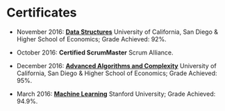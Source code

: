 # Certificates

* November 2016: [**Data Structures**](https://www.coursera.org/account/accomplishments/verify/PSKZ3HT9AHZZ) University of California, San Diego & Higher School of Economics; Grade Achieved: 92%.

* October 2016: **Certified ScrumMaster** Scrum Alliance.

* December 2016: [**Advanced Algorithms and Complexity**](https://www.coursera.org/account/accomplishments/verify/WXDYWQDFNECV) University of California, San Diego & Higher School of Economics; Grade Achieved: 95%.

* March 2016: [**Machine Learning**](https://www.coursera.org/account/accomplishments/verify/QQE4GZZ5KZ8K) Stanford University; Grade Achieved: 94.9%.
